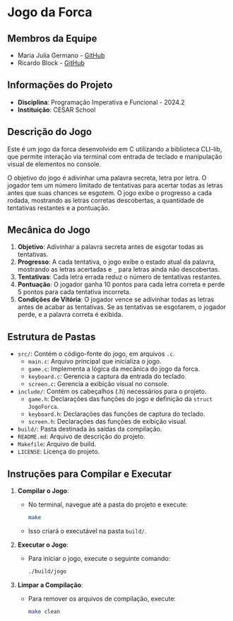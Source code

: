 # Jogo da Forca

## Membros da Equipe
- Maria Julia Germano - [GitHub](https://github.com/seu_usuario)
- Ricardo Block - [GitHub](https://github.com/seu_usuario)

## Informações do Projeto
- **Disciplina**: Programação Imperativa e Funcional - 2024.2
- **Instituição**: CESAR School

## Descrição do Jogo
Este é um jogo da forca desenvolvido em C utilizando a biblioteca CLI-lib, que permite interação via terminal com entrada de teclado e manipulação visual de elementos no console.

O objetivo do jogo é adivinhar uma palavra secreta, letra por letra. O jogador tem um número limitado de tentativas para acertar todas as letras antes que suas chances se esgotem. O jogo exibe o progresso a cada rodada, mostrando as letras corretas descobertas, a quantidade de tentativas restantes e a pontuação.

## Mecânica do Jogo
1. **Objetivo**: Adivinhar a palavra secreta antes de esgotar todas as tentativas.
2. **Progresso**: A cada tentativa, o jogo exibe o estado atual da palavra, mostrando as letras acertadas e `_` para letras ainda não descobertas.
3. **Tentativas**: Cada letra errada reduz o número de tentativas restantes.
4. **Pontuação**: O jogador ganha 10 pontos para cada letra correta e perde 5 pontos para cada tentativa incorreta.
5. **Condições de Vitória**: O jogador vence se adivinhar todas as letras antes de acabar as tentativas. Se as tentativas se esgotarem, o jogador perde, e a palavra correta é exibida.


## Estrutura de Pastas
- `src/`: Contém o código-fonte do jogo, em arquivos `.c`.
  - `main.c`: Arquivo principal que inicializa o jogo.
  - `game.c`: Implementa a lógica da mecânica do jogo da forca.
  - `keyboard.c`: Gerencia a captura da entrada do teclado.
  - `screen.c`: Gerencia a exibição visual no console.
- `include/`: Contém os cabeçalhos (.h) necessários para o projeto.
  - `game.h`: Declarações das funções do jogo e definição da `struct JogoForca`.
  - `keyboard.h`: Declarações das funções de captura do teclado.
  - `screen.h`: Declarações das funções de exibição visual.
- `build/`: Pasta destinada às saídas da compilação.
- `README.md`: Arquivo de descrição do projeto.
- `Makefile`: Arquivo de build.
- `LICENSE`: Licença do projeto.


## Instruções para Compilar e Executar
1. **Compilar o Jogo**:
   - No terminal, navegue até a pasta do projeto e execute:
     ```bash
     make
     ```
   - Isso criará o executável na pasta `build/`.

2. **Executar o Jogo**:
   - Para iniciar o jogo, execute o seguinte comando:
     ```bash
     ./build/jogo
     ```

3. **Limpar a Compilação**:
   - Para remover os arquivos de compilação, execute:
     ```bash
     make clean
     ```

